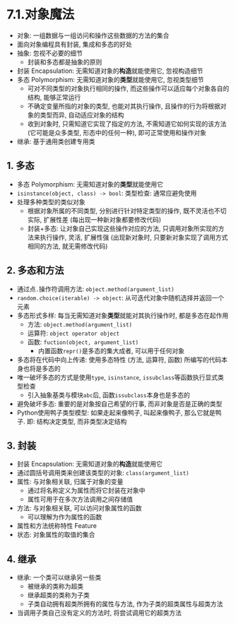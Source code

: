 # 7.1.对象魔法

- 对象: 一组数据与一组访问和操作这些数据的方法的集合
- 面向对象编程具有封装, 集成和多态的好处
- 抽象: 忽视不必要的细节
    - 封装和多态都是抽象的原则
- 封装 Encapsulation: 无需知道对象的**构造**就能使用它, 忽视构造细节
- 多态 Polymorphism: 无需知道对象的**类型**就能使用它, 忽视类型细节
    - 可对不同类型的对象执行相同的操作, 而这些操作可以适应每个对象各自的结构, 能够正常运行
    - 不确定变量所指的对象的类型, 也能对其执行操作, 且操作的行为将根据对象的类型而异, 自动适应对象的结构
    - 收到对象时, 只需知道它实现了指定的方法, 不需知道它如何实现的该方法 (它可能是众多类型, 形态中的任何一种), 即可正常使用和操作对象
- 继承: 基于通用类创建专用类

## 1. 多态

- 多态 Polymorphism: 无需知道对象的**类型**就能使用它
- `isinstance(object, class) -> bool`: 类型检查: 通常应避免使用
- 处理多种类型的类似对象
    - 根据对象所属的不同类型, 分别进行针对特定类型的操作, 既不灵活也不切实际, 扩展性差 (每出现一种新对象都要修改代码)
    - 封装+多态: 让对象自己实现这些操作对应的方法, 只调用对象所实现的方法来执行操作, 灵活, 扩展性强 (出现新对象时, 只要新对象实现了调用方式相同的方法, 就无需修改代码)

## 2. 多态和方法

- 通过点`.`操作符调用方法: `object.method(argument_list)`
- `random.choice(iterable) -> object`: 从可迭代对象中随机选择并返回一个元素
- 多态形式多样: 每当无需知道对象**类型**就能对其执行操作时, 都是多态在起作用
    - 方法: `object.method(argument_list)`
    - 运算符: `object operator object`
    - 函数: `fuction(object, argument_list)`
        - 内置函数`repr()`是多态的集大成者, 可以用于任何对象
- 多态将在代码中向上传递: 使用多态特性 (方法, 运算符, 函数) 所编写的代码本身也将是多态的
- 唯一破坏多态的方式是使用`type`, `isinstance`, `issubclass`等函数执行显式类型检查
    - 引入抽象基类与模块`abc`后, 函数`issubclass`本身也是多态的
- 避免破坏多态: 重要的是对象按自己希望的行事, 而非对象是否是正确的类型
- Python使用鸭子类型模型: 如果走起来像鸭子, 叫起来像鸭子, 那么它就是鸭子. 即: 结构决定类型, 而非类型决定结构

## 3. 封装

- 封装 Encapsulation: 无需知道对象的**构造**就能使用它
- 通过圆括号调用类来创建该类型的对象: `class(argument_list)`
- 属性: 与对象相关联, 归属于对象的变量
    - 通过将名称定义为属性而将它封装在对象中
    - 属性可用于在多次方法调用之间存储值
- 方法: 与对象相关联, 可以访问对象属性的函数
    - 可以理解为作为属性的函数
- 属性和方法统称特性 Feature
- 状态: 对象属性的取值的集合

## 4. 继承

- 继承: 一个类可以继承另一些类
    - 被继承的类称为超类
    - 继承超类的类称为子类
    - 子类自动拥有超类所拥有的属性与方法, 作为子类的超类属性与超类方法
- 当调用子类自己没有定义的方法时, 将尝试调用它的超类方法
